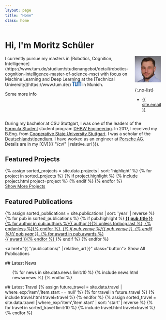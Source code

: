 ```yaml
---
layout: page
title: "Home"
class: home
---
```


# Hi, I'm Moritz Schüler

<div class="columns" markdown="1">

<div class="intro" markdown="1">
I currently pursue my masters in [Robotics, Cognition, Intelligence](https://www.tum.de/studium/studienangebot/detail/robotics-cognition-intelligence-master-of-science-msc) with focus on Machine Learning and Deep Learning at the [Technical University](https://www.tum.de/) <img width="30" height="15" src="/images/TUM Logo.png" alt="Tum Logo icon"> in Munich.

Some more info

</div>

<div class="me" markdown="1">
<picture>
  <source srcset='/images/Passbild.webp' type='image/webp' />
  <img
    src='/images/Passbild.jpg'
    alt='Picture of Me: Moritz Schüler'>
</picture>

{:.no-list}

- <a href="mailto:{{ site.email }}">{{ site.email }}</a>
</div>

</div>

During my bachelor at CSU Stuttgart, I was one of the leaders of the [Formula Student](https://www.formulastudent.de/fsg/) student program [DHBW Engineering](https://www.dhbw-engineering.de/). In 2017, I received my B.Eng. from [Cooperative State University Stuttgart](https://www.dhbw-stuttgart.de/). I was a scholar of the [Deutschlandstipendium](https://www.deutschlandstipendium.de/deutschlandstipendium/de/home/home_node.html). I have worked as an engineer at [Porsche AG](https://www.porsche.com/germany/). Details are in my [CV]({{ "/cv/" | relative_url }}).

## Featured Projects

<div class="featured-projects">
  {% assign sorted_projects = site.data.projects | sort: 'highlight' %}
  {% for project in sorted_projects %}
    {% if project.highlight %}
      {% include project.html project=project %}
    {% endif %}
  {% endfor %}
</div>
<a href="{{ "/projects/" | relative_url }}" class="button">
  <i class="fas fa-chevron-circle-right"></i>
  Show More Projects
</a>

## Featured Publications

<div class="featured-publications">
  {% assign sorted_publications = site.publications | sort: 'year' | reverse %}
  {% for pub in sorted_publications %}
    {% if pub.highlight %}
      <a href="{{ pub.pdf }}" class="publication">
        <strong>{{ pub.title }}</strong>
        <span class="authors">{% for author in pub.authors %}{{ author }}{% unless forloop.last %}, {% endunless %}{% endfor %}</span>.
        <i>{% if pub.venue %}{{ pub.venue }}, {% endif %}{{ pub.year }}</i>.
        {% for award in pub.awards %}<br/><span class="award"><i class="fas fa-{% if award == "Best Paper Award" %}trophy{% else %}award{% endif %}" aria-hidden="true"></i> {{ award }}</span>{% endfor %}
      </a>
    {% endif %}
  {% endfor %}
</div>

<a href="{{ "/publications/" | relative_url }}" class="button">
<i class="fas fa-chevron-circle-right"></i>
Show All Publications
</a>

<div class="news-travel" markdown="1">

<div class="news" markdown="1">
## Latest News

<ul>
{% for news in site.data.news limit:10 %}
  {% include news.html news=news %}
{% endfor %}
</ul>

</div>

<div class="travel" markdown="1">
## Latest Travel

<table>
<tbody>
{% assign future_travel = site.data.travel | where_exp:'item','item.start == null' %}
{% for travel in future_travel %}
  {% include travel.html travel=travel %}
{% endfor %}
{% assign sorted_travel = site.data.travel | where_exp:'item','item.start' | sort: 'start' | reverse %}
{% for travel in sorted_travel limit:10 %}
  {% include travel.html travel=travel %}
{% endfor %}
</tbody>
</table>

</div>

</div>
